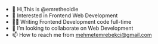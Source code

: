 - 👋 Hi,This is @emretheoldie
- 👀 Interested in Frontend Web Development
- 👨‍💻 Writing Frontend Development code full-time
- 🤝 I’m looking to collaborate on Web Development
- 📫 How to reach me from mehmetemrebekci@gmail.com

